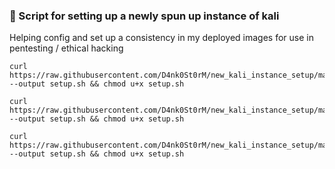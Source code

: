 ### :panda_face: Script for setting up a newly spun up instance of kali
Helping config and set up a consistency in my deployed images for use in pentesting / ethical hacking


```
curl https://raw.githubusercontent.com/D4nk0St0rM/new_kali_instance_setup/main/kali_setup.sh --output setup.sh && chmod u+x setup.sh
```

```
curl https://raw.githubusercontent.com/D4nk0St0rM/new_kali_instance_setup/main/v2.0_kali_setup.sh --output setup.sh && chmod u+x setup.sh
```
```
curl https://raw.githubusercontent.com/D4nk0St0rM/new_kali_instance_setup/main/v3.0_short_setup.sh --output setup.sh && chmod u+x setup.sh
```


